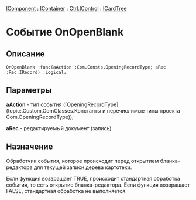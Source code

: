 ﻿---
Link: .Ctrl.ICardTree.@OnOpenBlank
---

[IComponent](topic:Com.Custom.ComClasses.IComponent.Default) :
[IContainer](topic:Com.Custom.ComClasses.IContainer.Default) :
[Ctrl.IControl](topic:Com.Custom.ComClasses.Ctrl.IControl.Default) :
[ICardTree](Default)

# Событие OnOpenBlank

## Описание

    OnOpenBlank :func(aAction :Com.Consts.OpeningRecordType; aRec :Rec.IRecord) :Logical;

## Параметры

**aAction** - тип события ([OpeningRecordType](topic:.Custom.ComClasses.Константы и перечислимые типы проекта Com.OpeningRecordType));

**aRec** - редактируемый документ (запись).

## Назначение

Обработчик события, которое происходит перед открытием бланка-редактора для текущей записи дерева картотеки.

Если функция возвращает TRUE, происходит стандартная обработка события, то есть открытие
бланка-редактора. Если функция возвращает FALSE, стандартная обработка не выполняется.